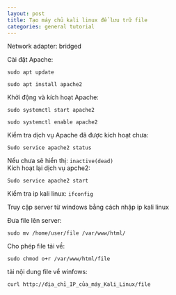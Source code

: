 ```yaml
---
layout: post
title: Tạo máy chủ kali linux để lưu trữ file
categories: general tutorial
---
```

Network adapter: bridged

Cài đặt Apache:
```
sudo apt update
```
```
sudo apt install apache2
```
Khởi động và kích hoạt Apache:
```
sudo systemctl start apache2
```
```
sudo systemctl enable apache2
```

Kiểm tra dịch vụ Apache đã được kích hoạt chưa:
```
Sudo service apache2 status
```
Nếu chưa sẽ hiển thị: `inactive(dead)`<br/>
Kích hoạt lại dịch vụ apche2:
```
Sudo service apache2 start
```

Kiểm tra ip kali linux: `ifconfig`

Truy cập server từ windows bằng cách nhập ip kali linux

Đưa file lên server:
```
sudo mv /home/user/file /var/www/html/
```

Cho phép file tải về:
```
sudo chmod o+r /var/www/html/file
```

tải nội dung file về winfows:
```
curl http://địa_chỉ_IP_của_máy_Kali_Linux/file
```
